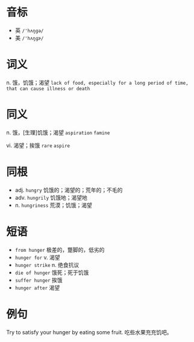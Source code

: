# 音标

- 英 `/'hʌŋgə/`
- 美 `/'hʌŋɡɚ/`

# 词义

n. 饿，饥饿；渴望
`lack of food, especially for a long period of time, that can cause illness or death`

# 同义

n. 饿，[生理]饥饿；渴望
`aspiration` `famine`

vi. 渴望；挨饿
`rare` `aspire`

# 同根

- adj. `hungry` 饥饿的；渴望的；荒年的；不毛的
- adv. `hungrily` 饥饿地；渴望地
- n. `hungriness` 荒漠；饥饿；渴望

# 短语

- `from hunger` 极差的，蹩脚的，低劣的
- `hunger for` v. 渴望
- `hunger strike` n. 绝食抗议
- `die of hunger` 饿死；死于饥饿
- `suffer hunger` 挨饿
- `hunger after` 渴望

# 例句

Try to satisfy your hunger by eating some fruit.
吃些水果充充饥吧。


